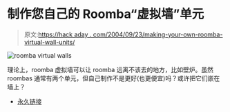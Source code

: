 # 制作您自己的 Roomba“虚拟墙”单元

> 原文:[https://hack aday . com/2004/09/23/making-your-own-roomba-virtual-wall-units/](https://hackaday.com/2004/09/23/making-your-own-roomba-virtual-wall-units/)

![roomba virtual walls](img/adbe378ea7c7ebc3bd02099b67864ed8.png)

理论上，roomba 虚拟墙可以让 roomba 远离不该去的地方，比如壁炉。虽然 roombas 通常有两个单元，但自己制作不是更好(也更便宜)吗？或许把它们嵌在墙上？

*   [永久链接](http://www.roombacommunity.com/forum/viewtopic.php?t=951&postdays=0&postorder=asc&start=15)